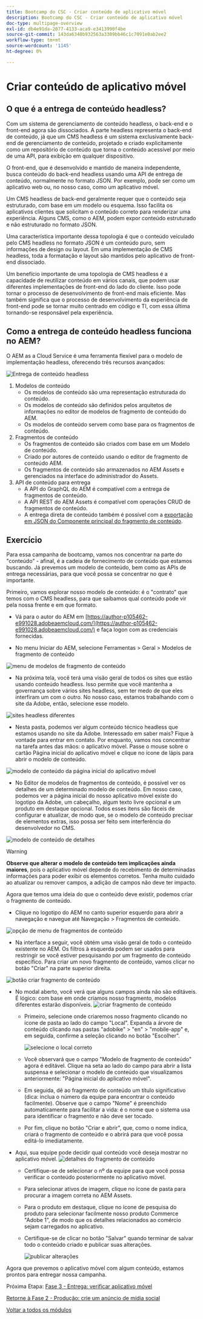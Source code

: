 ```yaml
---
title: Bootcamp do CSC - Criar conteúdo de aplicativo móvel
description: Bootcamp do CSC - Criar conteúdo de aplicativo móvel
doc-type: multipage-overview
exl-id: db4e91da-2077-4133-aca9-e3413990f4be
source-git-commit: 143da6340b932563a3309bb46c1c7091e0ab2ee2
workflow-type: tm+mt
source-wordcount: '1145'
ht-degree: 0%

---
```


# Criar conteúdo de aplicativo móvel

## O que é a entrega de conteúdo headless?

Com um sistema de gerenciamento de conteúdo headless, o back-end e o front-end agora são dissociados. A parte headless representa o back-end de conteúdo, já que um CMS headless é um sistema exclusivamente back-end de gerenciamento de conteúdo, projetado e criado explicitamente como um repositório de conteúdo que torna o conteúdo acessível por meio de uma API, para exibição em qualquer dispositivo.

O front-end, que é desenvolvido e mantido de maneira independente, busca conteúdo do back-end headless usando uma API de entrega de conteúdo, normalmente no formato JSON. Por exemplo, pode ser como um aplicativo web ou, no nosso caso, como um aplicativo móvel.

Um CMS headless de back-end geralmente requer que o conteúdo seja estruturado, com base em um modelo ou esquema. Isso facilita os aplicativos clientes que solicitam o conteúdo correto para renderizar uma experiência. Alguns CMS, como o AEM, podem expor conteúdo estruturado e não estruturado no formato JSON.

Uma característica importante dessa topologia é que o conteúdo veiculado pelo CMS headless no formato JSON é um conteúdo puro, sem informações de design ou layout. Em uma implementação de CMS headless, toda a formatação e layout são mantidos pelo aplicativo de front-end dissociado.

Um benefício importante de uma topologia de CMS headless é a capacidade de reutilizar conteúdo em vários canais, que podem usar diferentes implementações de front-end do lado do cliente. Isso pode tornar o processo de desenvolvimento de front-end mais eficiente. Mas também significa que o processo de desenvolvimento da experiência de front-end pode se tornar muito centrado em código e TI, com essa última tornando-se responsável pela experiência.

## Como a entrega de conteúdo headless funciona no AEM?

O AEM as a Cloud Service é uma ferramenta flexível para o modelo de implementação headless, oferecendo três recursos avançados:

![Entrega de conteúdo headless](./images/prod-app-headless.png)

1. Modelos de conteúdo
   - Os modelos de conteúdo são uma representação estruturada do conteúdo.
   - Os modelos de conteúdo são definidos pelos arquitetos de informações no editor de modelos de fragmento de conteúdo do AEM.
   - Os modelos de conteúdo servem como base para os fragmentos de conteúdo.
1. Fragmentos de conteúdo
   - Os fragmentos de conteúdo são criados com base em um Modelo de conteúdo.
   - Criado por autores de conteúdo usando o editor de fragmento de conteúdo AEM.
   - Os fragmentos de conteúdo são armazenados no AEM Assets e gerenciados na interface do administrador do Assets.
1. API de conteúdo para entrega
   - A API do GraphQL do AEM é compatível com a entrega de fragmentos de conteúdo.
   - A API REST do AEM Assets é compatível com operações CRUD de fragmentos de conteúdo.
   - A entrega direta de conteúdo também é possível com a [exportação em JSON do Componente principal do fragmento de conteúdo](https://experienceleague.adobe.com/docs/experience-manager-core-components/using/components/content-fragment-component.html?lang=en).

## Exercício

Para essa campanha de bootcamp, vamos nos concentrar na parte do &quot;conteúdo&quot; - afinal, é a cadeia de fornecimento de conteúdo que estamos buscando. Já prevemos um modelo de conteúdo, bem como as APIs de entrega necessárias, para que você possa se concentrar no que é importante.

Primeiro, vamos explorar nosso modelo de conteúdo: é o &quot;contrato&quot; que temos com o CMS headless, para que saibamos qual conteúdo pode vir pela nossa frente e em que formato.

- Vá para o autor do AEM em [https://author-p105462-e991028.adobeaemcloud.com/](https://author-p105462-e991028.adobeaemcloud.com/) e faça logon com as credenciais fornecidas.

- No menu Iniciar do AEM, selecione Ferramentas > Geral > Modelos de fragmento de conteúdo

![menu de modelos de fragmento de conteúdo](./images/prod-app-cfm.png)

- Na próxima tela, você terá uma visão geral de todos os sites que estão usando conteúdo headless. Isso permite que você mantenha a governança sobre vários sites headless, sem ter medo de que eles interfiram um com o outro. No nosso caso, estamos trabalhando com o site da Adobe, então, selecione esse modelo.

![sites headless diferentes](./images/prod-app-cfm-folder.png)

- Nesta pasta, podemos ver algum conteúdo técnico headless que estamos usando no site da Adobe. Interessado em saber mais? Fique à vontade para entrar em contato. Por enquanto, vamos nos concentrar na tarefa antes das mãos: o aplicativo móvel. Passe o mouse sobre o cartão Página inicial do aplicativo móvel e clique no ícone de lápis para abrir o modelo de conteúdo.

![modelo de conteúdo da página inicial do aplicativo móvel](./images/prod-app-created-cfm.png)

- No Editor de modelos de fragmentos de conteúdo, é possível ver os detalhes de um determinado modelo de conteúdo. Em nosso caso, podemos ver a página inicial do nosso aplicativo móvel existe do logotipo da Adobe, um cabeçalho, algum texto livre opcional e um produto em destaque opcional. Todos esses itens são fáceis de configurar e atualizar, de modo que, se o modelo de conteúdo precisar de elementos extras, isso possa ser feito sem interferência do desenvolvedor no CMS.

![modelo de conteúdo de detalhes](./images/prod-app-cfm-details.png)

>[!WARNING]
>
> **Observe que alterar o modelo de conteúdo tem implicações ainda maiores**, pois o aplicativo móvel depende do recebimento de determinadas informações para poder exibir os elementos corretos. Tenha muito cuidado ao atualizar ou remover campos, a adição de campos não deve ter impacto.

Agora que temos uma ideia do que o conteúdo deve existir, podemos criar o fragmento de conteúdo.

- Clique no logotipo do AEM no canto superior esquerdo para abrir a navegação e navegue até Navegação \> Fragmentos de conteúdo.

![opção de menu de fragmentos de conteúdo](./images/prod-cf-ui.png)

- Na interface a seguir, você obtém uma visão geral de todo o conteúdo existente no AEM. Os filtros à esquerda podem ser usados para restringir se você estiver pesquisando por um fragmento de conteúdo específico. Para criar um novo fragmento de conteúdo, vamos clicar no botão &quot;Criar&quot; na parte superior direita.

![botão criar fragmento de conteúdo](./images/prod-app-create-cf.png)

- No modal aberto, você verá que alguns campos ainda não são editáveis. É lógico: com base em onde criamos nosso fragmento, modelos diferentes estarão disponíveis.
  ![criar fragmento de conteúdo](./images/prod-app-create-cf-details.png)
   - Primeiro, selecione onde criaremos nosso fragmento clicando no ícone de pasta ao lado do campo &quot;Local&quot;. Expanda a árvore de conteúdo clicando nas pastas &quot;adobike&quot; \> &quot;en&quot; \> &quot;mobile-app&quot; e, em seguida, confirme a seleção clicando no botão &quot;Escolher&quot;.

     ![selecione o local correto](./images/prod-app-folder.png)
   - Você observará que o campo &quot;Modelo de fragmento de conteúdo&quot; agora é editável. Clique na seta ao lado do campo para abrir a lista suspensa e selecionar o modelo de conteúdo que visualizamos anteriormente: &quot;Página inicial do aplicativo móvel&quot;.
   - Em seguida, dê ao fragmento de conteúdo um título significativo (dica: inclua o número da equipe para encontrar o conteúdo facilmente). Observe que o campo &quot;Nome&quot; é preenchido automaticamente para facilitar a vida: é o nome que o sistema usa para identificar o fragmento e não deve ser tocado.
   - Por fim, clique no botão &quot;Criar e abrir&quot;, que, como o nome indica, criará o fragmento de conteúdo e o abrirá para que você possa editá-lo imediatamente.

- Aqui, sua equipe pode decidir qual conteúdo você deseja mostrar no aplicativo móvel. ![detalhes do fragmento de conteúdo](./images/prod-cf-details.png)
   - Certifique-se de selecionar o nº da equipe para que você possa verificar o conteúdo posteriormente no aplicativo móvel.
   - Para selecionar ativos de imagem, clique no ícone de pasta para procurar a imagem correta no AEM Assets.
   - Para o produto em destaque, clique no ícone de pesquisa do produto para selecionar facilmente nosso produto Commerce &quot;Adobe 1&quot;, de modo que os detalhes relacionados ao comércio sejam carregados no aplicativo.
   - Certifique-se de clicar no botão &quot;Salvar&quot; quando terminar de salvar todo o conteúdo criado e publicar suas alterações.

     ![publicar alterações](./images/prod-app-publish.png)

Agora que prevemos o aplicativo móvel com algum conteúdo, estamos prontos para entregar nossa campanha.


Próxima Etapa: [Fase 3 - Entrega: verificar aplicativo móvel](../delivery/app.md)

[Retorne à Fase 2 - Produção: crie um anúncio de mídia social](./social.md)

[Voltar a todos os módulos](../../overview.md)
